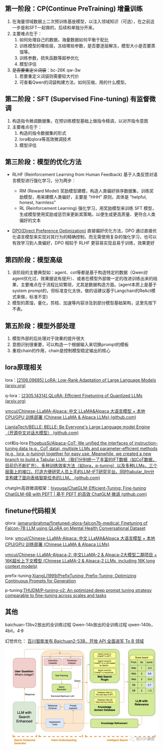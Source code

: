 ## 第一阶段：CP(Continue PreTraining) 增量训练

1. 在海量领域数据上二次预训练基座模型，以注入领域知识（可选），在之前这一步是和SFT一起做的，后续和单独分开来。
2. 主要难点在于：
   1. 如何处理自己的数据，海量数据如何平衡于配比
   2. 训练模型的哪些层，冻结哪些参数，是否要逐层解冻，模型大小是否要蒸馏等。
   3. 训练参数，损失函数等超参优化
   4. 模型评估
3. ~~是否要重定义词袋~~：bc-26K qw-3w
   1. 若要重定义词袋则需要较大代价
   2. 可查看Qwen的词袋构建方法，如何压缩，用的什么模型。

## 第二阶段：SFT (Supervised Fine-tuning) 有监督微调

1. 构造指令微调数据集，在预训练模型基础上做指令精调，以对齐指令意图
2. 主要难点在于：
   1. 构造的指令数据集的形式
   2. lora和qlora等高效微调技术
   3. 模型评估

## 第三阶段：模型的优化方法

- RLHF (Reinforcement Learning from Human Feedback) 基于人类反馈对语言模型进行强化学习，分为两步：

  - RM (Reward Model) 奖励模型建模，构造人类偏好排序数据集，训练奖励模型，用来建模人类偏好，主要是 "HHH" 原则，具体是 "helpful, honest, harmless"
  - RL (Reinforcement Learning) 强化学习，用奖励模型来训练 SFT 模型，生成模型使用奖励或惩罚来更新其策略，以便生成更高质量、更符合人类偏好的文本
- [DPO(Direct Preference Optimization)](https://arxiv.org/pdf/2305.18290.pdf) 直接偏好优化方法，DPO 通过直接优化语言模型来实现对其行为的精确控制，而无需使用复杂的强化学习，也可以有效学习到人类偏好，DPO 相较于 RLHF 更容易实现且易于训练，效果更好

## 第四阶段：模型高级

1. 该阶段的主要典型如：agent、cot等都是基于构造特定的数据（Qwen对agent优化过，效果据说有提升）、或者在模型外部做一定的改进训练出来的结果，主要难点在于流程比较繁琐，尤其是数据构造方面。(agent本质上是基于system prompt的，但标准变化太快，做的话建议基于Langchain的ReAct模式来做，标准不变)
2. 模型的蒸馏，量化，剪枝、加速等内容涉及到部分模型基础架构，这里先按下不表。

## 第五阶段：模型外部处理

1. 模型外部的后处理对于效果的提升很大
2. 意图识别很重要，可以构造一个根据输入来切换prompt的模板
3. 重视chain的作用，chain是控制模型稳定输出的核心

## lora原理相关

lora：[[2106.09685] LoRA: Low-Rank Adaptation of Large Language Models (arxiv.org)](https://arxiv.org/abs/2106.09685)

q-lora：[[2305.14314] QLoRA: Efficient Finetuning of Quantized LLMs (arxiv.org)](https://arxiv.org/abs/2305.14314)

[ymcui/Chinese-LLaMA-Alpaca: 中文 LLaMA&amp;Alpaca 大语言模型 + 本地 CPU/GPU 训练部署 (Chinese LLaMA &amp; Alpaca LLMs) (github.com)](https://github.com/ymcui/Chinese-LLaMA-Alpaca)

[LianjiaTech/BELLE: BELLE: Be Everyone&#39;s Large Language model Engine（开源中文对话大模型） (github.com)](https://github.com/LianjiaTech/BELLE)

cot和q-lora
[PhoebusSi/Alpaca-CoT: We unified the interfaces of instruction-tuning data (e.g., CoT data), multiple LLMs and parameter-efficient methods (e.g., lora, p-tuning) together for easy use. Meanwhile, we created a new branch to build a Tabular LLM.（我们分别统一了丰富的IFT数据（如CoT数据，目前仍不断扩充）、多种训练效率方法（如lora，p-tuning）以及多种LLMs，三个层面上的接口，打造方便研究人员上手的LLM-IFT研究平台。同时tabular_llm分支构建了面向表格智能任务的LLM。 (github.com)](https://github.com/PhoebusSi/Alpaca-CoT)

chatglm高效微调框架：[hiyouga/ChatGLM-Efficient-Tuning: Fine-tuning ChatGLM-6B with PEFT | 基于 PEFT 的高效 ChatGLM 微调 (github.com)](https://github.com/hiyouga/ChatGLM-Efficient-Tuning)

## finetune代码相关

qlora: [iamarunbrahma/finetuned-qlora-falcon7b-medical: Finetuning of Falcon-7B LLM using QLoRA on Mental Health Conversational Dataset](https://github.com/iamarunbrahma/finetuned-qlora-falcon7b-medical)

lora: [ymcui/Chinese-LLaMA-Alpaca: 中文 LLaMA&amp;Alpaca 大语言模型 + 本地 CPU/GPU 训练部署 (Chinese LLaMA &amp; Alpaca LLMs)](https://github.com/ymcui/Chinese-LLaMA-Alpaca)

[ymcui/Chinese-LLaMA-Alpaca-2: 中文LLaMA-2 &amp; Alpaca-2大模型二期项目 + 16K超长上下文模型 (Chinese LLaMA-2 &amp; Alpaca-2 LLMs, including 16K long context models)](https://github.com/ymcui/Chinese-LLaMA-Alpaca-2)

prefix-tuning:[XiangLi1999/PrefixTuning: Prefix-Tuning: Optimizing Continuous Prompts for Generation](https://github.com/XiangLi1999/PrefixTuning)

p-tuning:[THUDM/P-tuning-v2: An optimized deep prompt tuning strategy comparable to fine-tuning across scales and tasks](https://github.com/THUDM/P-tuning-v2)

## 其他

baichuan-13bv2放出的全训练过程
Qwen-14b放出的全训练过程
qwen-140b，4bit，4卡


幻觉优化：
[百川智能发布 Baichuan2-53B，开放 API 全面进军 To B 领域](https://mp.weixin.qq.com/s/7gFCnPgox0lJ6ISBJKDj3Q)

![1695790497608](image/微调讲解/1695790497608.png)
